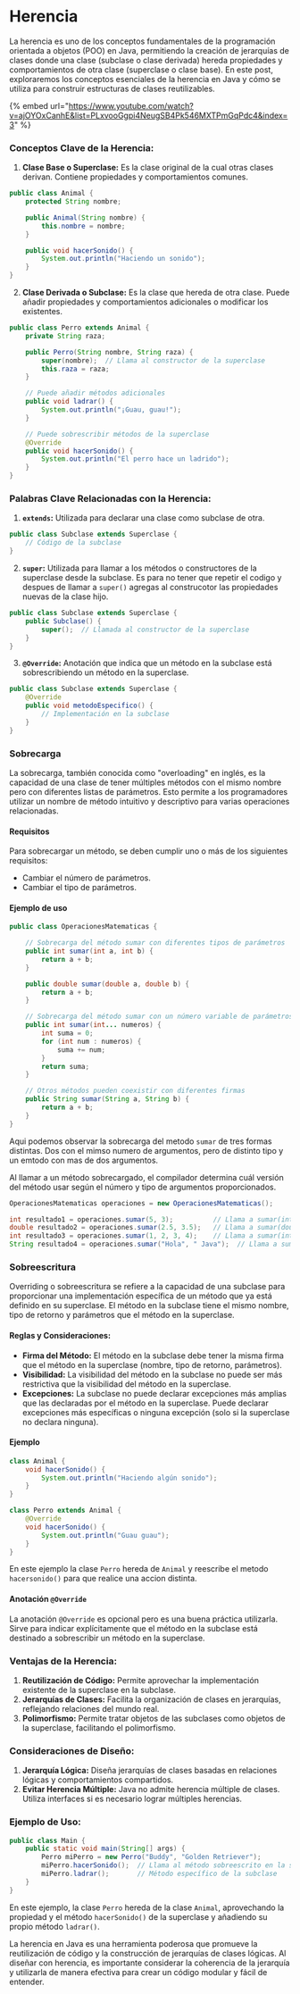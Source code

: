 # Herencia

La herencia es uno de los conceptos fundamentales de la programación orientada a objetos (POO) en Java, permitiendo la creación de jerarquías de clases donde una clase (subclase o clase derivada) hereda propiedades y comportamientos de otra clase (superclase o clase base). En este post, exploraremos los conceptos esenciales de la herencia en Java y cómo se utiliza para construir estructuras de clases reutilizables.

{% embed url="https://www.youtube.com/watch?v=ajOYOxCanhE&list=PLxvooGgpi4NeugSB4Pk546MXTPmGqPdc4&index=3" %}

### Conceptos Clave de la Herencia:

1. **Clase Base o Superclase:** Es la clase original de la cual otras clases derivan. Contiene propiedades y comportamientos comunes.

```java
public class Animal {
    protected String nombre;

    public Animal(String nombre) {
        this.nombre = nombre;
    }

    public void hacerSonido() {
        System.out.println("Haciendo un sonido");
    }
}
```

2. **Clase Derivada o Subclase:** Es la clase que hereda de otra clase. Puede añadir propiedades y comportamientos adicionales o modificar los existentes.

```java
public class Perro extends Animal {
    private String raza;

    public Perro(String nombre, String raza) {
        super(nombre);  // Llama al constructor de la superclase
        this.raza = raza;
    }

    // Puede añadir métodos adicionales
    public void ladrar() {
        System.out.println("¡Guau, guau!");
    }

    // Puede sobrescribir métodos de la superclase
    @Override
    public void hacerSonido() {
        System.out.println("El perro hace un ladrido");
    }
}
```

### Palabras Clave Relacionadas con la Herencia:

1. **`extends`:** Utilizada para declarar una clase como subclase de otra.

```java
public class Subclase extends Superclase {
    // Código de la subclase
}
```

2. **`super`:** Utilizada para llamar a los métodos o constructores de la superclase desde la subclase. Es para no tener que repetir el codigo y despues de llamar a `super()` agregas al construcotor las propiedades nuevas de la clase hijo.

```java
public class Subclase extends Superclase {
    public Subclase() {
        super();  // Llamada al constructor de la superclase
    }
}
```

3. **`@Override`:** Anotación que indica que un método en la subclase está sobrescribiendo un método en la superclase.

```java
public class Subclase extends Superclase {
    @Override
    public void metodoEspecifico() {
        // Implementación en la subclase
    }
}
```

### Sobrecarga

La sobrecarga, también conocida como "overloading" en inglés, es la capacidad de una clase de tener múltiples métodos con el mismo nombre pero con diferentes listas de parámetros. Esto permite a los programadores utilizar un nombre de método intuitivo y descriptivo para varias operaciones relacionadas.

#### Requisitos

Para sobrecargar un método, se deben cumplir uno o más de los siguientes requisitos:

* Cambiar el número de parámetros.
* Cambiar el tipo de parámetros.

#### Ejemplo de uso

```java
public class OperacionesMatematicas {

    // Sobrecarga del método sumar con diferentes tipos de parámetros
    public int sumar(int a, int b) {
        return a + b;
    }

    public double sumar(double a, double b) {
        return a + b;
    }

    // Sobrecarga del método sumar con un número variable de parámetros
    public int sumar(int... numeros) {
        int suma = 0;
        for (int num : numeros) {
            suma += num;
        }
        return suma;
    }

    // Otros métodos pueden coexistir con diferentes firmas
    public String sumar(String a, String b) {
        return a + b;
    }
}
```

Aqui podemos observar la sobrecarga del metodo `sumar` de tres formas distintas. Dos con el mimso numero de argumentos, pero de distinto tipo y un emtodo con mas de dos argumentos.

Al llamar a un método sobrecargado, el compilador determina cuál versión del método usar según el número y tipo de argumentos proporcionados.

```java
OperacionesMatematicas operaciones = new OperacionesMatematicas();

int resultado1 = operaciones.sumar(5, 3);          // Llama a sumar(int, int)
double resultado2 = operaciones.sumar(2.5, 3.5);   // Llama a sumar(double, double)
int resultado3 = operaciones.sumar(1, 2, 3, 4);    // Llama a sumar(int...)
String resultado4 = operaciones.sumar("Hola", " Java");  // Llama a sumar(String, String)
```

### Sobreescritura

Overriding o sobreescritura se refiere a la capacidad de una subclase para proporcionar una implementación específica de un método que ya está definido en su superclase. El método en la subclase tiene el mismo nombre, tipo de retorno y parámetros que el método en la superclase.

#### **Reglas y Consideraciones:**

* **Firma del Método:** El método en la subclase debe tener la misma firma que el método en la superclase (nombre, tipo de retorno, parámetros).
* **Visibilidad:** La visibilidad del método en la subclase no puede ser más restrictiva que la visibilidad del método en la superclase.
* **Excepciones:** La subclase no puede declarar excepciones más amplias que las declaradas por el método en la superclase. Puede declarar excepciones más específicas o ninguna excepción (solo si la superclase no declara ninguna).

#### Ejemplo

```java
class Animal {
    void hacerSonido() {
        System.out.println("Haciendo algún sonido");
    }
}

class Perro extends Animal {
    @Override
    void hacerSonido() {
        System.out.println("Guau guau");
    }
}
```

En este ejemplo la clase `Perro` hereda de `Animal` y reescribe el metodo `hacersonido()` para que realice una accion distinta.

#### **Anotación `@Override`**

La anotación `@Override` es opcional pero es una buena práctica utilizarla. Sirve para indicar explícitamente que el método en la subclase está destinado a sobrescribir un método en la superclase.

### Ventajas de la Herencia:

1. **Reutilización de Código:** Permite aprovechar la implementación existente de la superclase en la subclase.
2. **Jerarquías de Clases:** Facilita la organización de clases en jerarquías, reflejando relaciones del mundo real.
3. **Polimorfismo:** Permite tratar objetos de las subclases como objetos de la superclase, facilitando el polimorfismo.

### Consideraciones de Diseño:

1. **Jerarquía Lógica:** Diseña jerarquías de clases basadas en relaciones lógicas y comportamientos compartidos.
2. **Evitar Herencia Múltiple:** Java no admite herencia múltiple de clases. Utiliza interfaces si es necesario lograr múltiples herencias.

### Ejemplo de Uso:

```java
public class Main {
    public static void main(String[] args) {
        Perro miPerro = new Perro("Buddy", "Golden Retriever");
        miPerro.hacerSonido();  // Llama al método sobreescrito en la subclase
        miPerro.ladrar();       // Método específico de la subclase
    }
}
```

En este ejemplo, la clase `Perro` hereda de la clase `Animal`, aprovechando la propiedad y el método `hacerSonido()` de la superclase y añadiendo su propio método `ladrar()`.

La herencia en Java es una herramienta poderosa que promueve la reutilización de código y la construcción de jerarquías de clases lógicas. Al diseñar con herencia, es importante considerar la coherencia de la jerarquía y utilizarla de manera efectiva para crear un código modular y fácil de entender.
